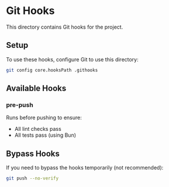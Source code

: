 # Git Hooks

This directory contains Git hooks for the project.

## Setup

To use these hooks, configure Git to use this directory:

```bash
git config core.hooksPath .githooks
```

## Available Hooks

### pre-push

Runs before pushing to ensure:
- All lint checks pass
- All tests pass (using Bun)

## Bypass Hooks

If you need to bypass the hooks temporarily (not recommended):

```bash
git push --no-verify
```